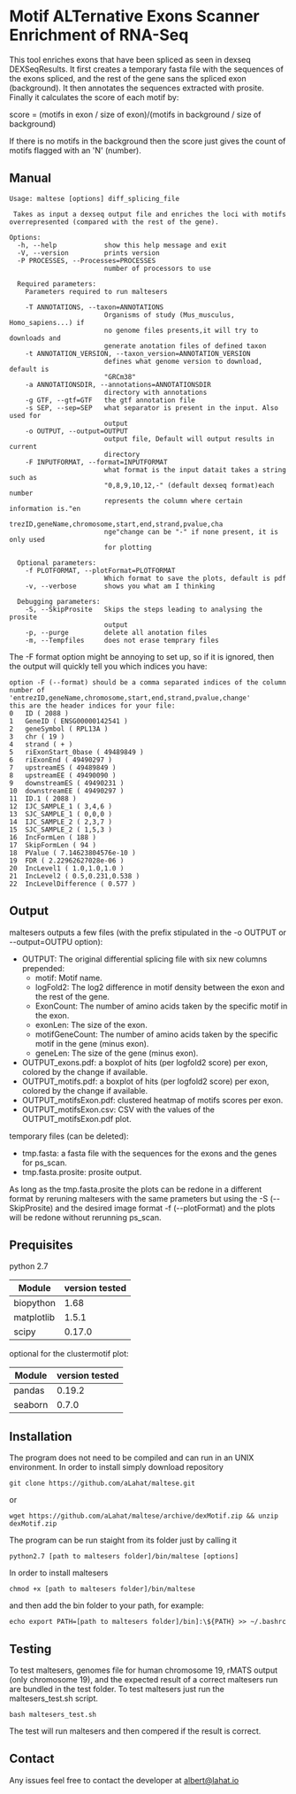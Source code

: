 # Motif ALTernative Exons Scanner Enrichment of RNA-Seq

This tool enriches exons that have been spliced as seen in dexseq DEXSeqResults.
It first creates a temporary fasta file with the sequences of the exons spliced, and the rest of the gene sans the spliced exon (background).
It then annotates the sequences extracted with prosite. Finally it calculates the score of each motif by:

score = (motifs in exon / size of exon)/(motifs in background / size of background)

If there is no motifs in the background then the score just gives the count of motifs flagged with an 'N' (number).

## Manual
```
Usage: maltese [options] diff_splicing_file

 Takes as input a dexseq output file and enriches the loci with motifs
overrepresented (compared with the rest of the gene).

Options:
  -h, --help            show this help message and exit
  -V, --version         prints version
  -P PROCESSES, --Processes=PROCESSES
                        number of processors to use

  Required parameters:
    Parameters required to run maltesers

    -T ANNOTATIONS, --taxon=ANNOTATIONS
                        Organisms of study (Mus_musculus, Homo_sapiens...) if
                        no genome files presents,it will try to downloads and
                        generate anotation files of defined taxon
    -t ANNOTATION_VERSION, --taxon_version=ANNOTATION_VERSION
                        defines what genome version to download, default is
                        "GRCm38"
    -a ANNOTATIONSDIR, --annotations=ANNOTATIONSDIR
                        directory with annotations
    -g GTF, --gtf=GTF   the gtf annotation file
    -s SEP, --sep=SEP   what separator is present in the input. Also used for
                        output
    -o OUTPUT, --output=OUTPUT
                        output file, Default will output results in current
                        directory
    -F INPUTFORMAT, --format=INPUTFORMAT
                        what format is the input datait takes a string such as
                        "0,8,9,10,12,-" (default dexseq format)each number
                        represents the column where certain information is."en
                        trezID,geneName,chromosome,start,end,strand,pvalue,cha
                        nge"change can be "-" if none present, it is only used
                        for plotting

  Optional parameters:
    -f PLOTFORMAT, --plotFormat=PLOTFORMAT
                        Which format to save the plots, default is pdf
    -v, --verbose       shows you what am I thinking

  Debugging parameters:
    -S, --SkipProsite   Skips the steps leading to analysing the prosite
                        output
    -p, --purge         delete all anotation files
    -m, --Tempfiles     does not erase temprary files
```
The -F format option might be annoying to set up, so if it is ignored, then the output will quickly tell you which indices you have:

```
option -F (--format) should be a comma separated indices of the column number of 'entrezID,geneName,chromosome,start,end,strand,pvalue,change'
this are the header indices for your file:
0 	ID ( 2088 )
1 	GeneID ( ENSG00000142541 )
2 	geneSymbol ( RPL13A )
3 	chr ( 19 )
4 	strand ( + )
5 	riExonStart_0base ( 49489849 )
6 	riExonEnd ( 49490297 )
7 	upstreamES ( 49489849 )
8 	upstreamEE ( 49490090 )
9 	downstreamES ( 49490231 )
10 	downstreamEE ( 49490297 )
11 	ID.1 ( 2088 )
12 	IJC_SAMPLE_1 ( 3,4,6 )
13 	SJC_SAMPLE_1 ( 0,0,0 )
14 	IJC_SAMPLE_2 ( 2,3,7 )
15 	SJC_SAMPLE_2 ( 1,5,3 )
16 	IncFormLen ( 188 )
17 	SkipFormLen ( 94 )
18 	PValue ( 7.14623804576e-10 )
19 	FDR ( 2.22962627028e-06 )
20 	IncLevel1 ( 1.0,1.0,1.0 )
21 	IncLevel2 ( 0.5,0.231,0.538 )
22 	IncLevelDifference ( 0.577 )

```
## Output

maltesers outputs a few files (with the prefix stipulated in the -o OUTPUT or --output=OUTPU option):
- OUTPUT: The original differential splicing file with six new columns prepended:
  - motif: Motif name.
  - logFold2: The	log2 difference in motif density between the exon and the rest of the gene.
  - ExonCount: The number of amino acids taken by the specific motif in the exon.
  - exonLen: The size of the exon.
  - motifGeneCount: The number of amino acids taken by the specific motif in the gene (minus exon).
  - geneLen: The size of the gene (minus exon).
- OUTPUT_exons.pdf: a boxplot of hits (per logfold2 score) per exon, colored by the change if available.
- OUTPUT_motifs.pdf: a boxplot of hits (per logfold2 score) per exon, colored by the change if available.
- OUTPUT_motifsExon.pdf: clustered heatmap of motifs scores per exon.
- OUTPUT_motifsExon.csv: CSV with the values of the OUTPUT_motifsExon.pdf plot.

temporary files (can be deleted):
- tmp.fasta: a fasta file with the sequences for the exons and the genes for ps_scan.
- tmp.fasta.prosite: prosite output.

As long as the tmp.fasta.prosite the plots can be redone in a different format by reruning maltesers with the same prameters but using the -S (--SkipProsite) and the desired image format -f (--plotFormat) and the plots will be redone without rerunning ps_scan.


## Prequisites

python 2.7

Module | version tested
-------|---------------
biopython| 1.68
matplotlib|1.5.1
scipy|0.17.0

optional for the clustermotif plot:

Module | version tested
-------|---------------
pandas|0.19.2
seaborn|0.7.0

## Installation
The program does not need to be compiled and can run in an UNIX environment.
In order to install simply download repository
```
git clone https://github.com/aLahat/maltese.git

```
or
```
wget https://github.com/aLahat/maltese/archive/dexMotif.zip && unzip dexMotif.zip
```
The program can be run staight from its folder just by calling it 
```
python2.7 [path to maltesers folder]/bin/maltese [options]
```
In order to install maltesers
```
chmod +x [path to maltesers folder]/bin/maltese
```
and then add the bin folder to your path, for example:
```
echo export PATH=[path to maltesers folder]/bin]:\${PATH} >> ~/.bashrc
```
## Testing
To test maltesers, genomes file for human chromosome 19, rMATS output (only chromosome 19), and the expected result of a correct maltesers run are bundled in the test folder.
To test maltesers just run the maltesers_test.sh script.
```
bash maltesers_test.sh
```
The test will run maltesers and then compered if the result is correct.

## Contact

Any issues feel free to contact the developer at albert@lahat.io
